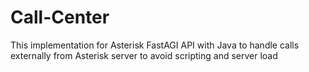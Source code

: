 # Call-Center
This implementation for Asterisk FastAGI API with Java to handle calls externally from Asterisk server to avoid scripting and server load

